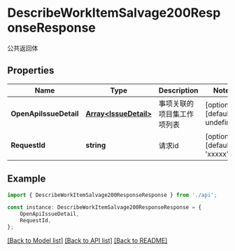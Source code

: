 # DescribeWorkItemSalvage200ResponseResponse

公共返回体

## Properties

Name | Type | Description | Notes
------------ | ------------- | ------------- | -------------
**OpenApiIssueDetail** | [**Array&lt;IssueDetail&gt;**](IssueDetail.md) | 事项关联的项目集工作项列表 | [optional] [default to undefined]
**RequestId** | **string** | 请求id | [optional] [default to 'xxxxx']

## Example

```typescript
import { DescribeWorkItemSalvage200ResponseResponse } from './api';

const instance: DescribeWorkItemSalvage200ResponseResponse = {
    OpenApiIssueDetail,
    RequestId,
};
```

[[Back to Model list]](../README.md#documentation-for-models) [[Back to API list]](../README.md#documentation-for-api-endpoints) [[Back to README]](../README.md)
